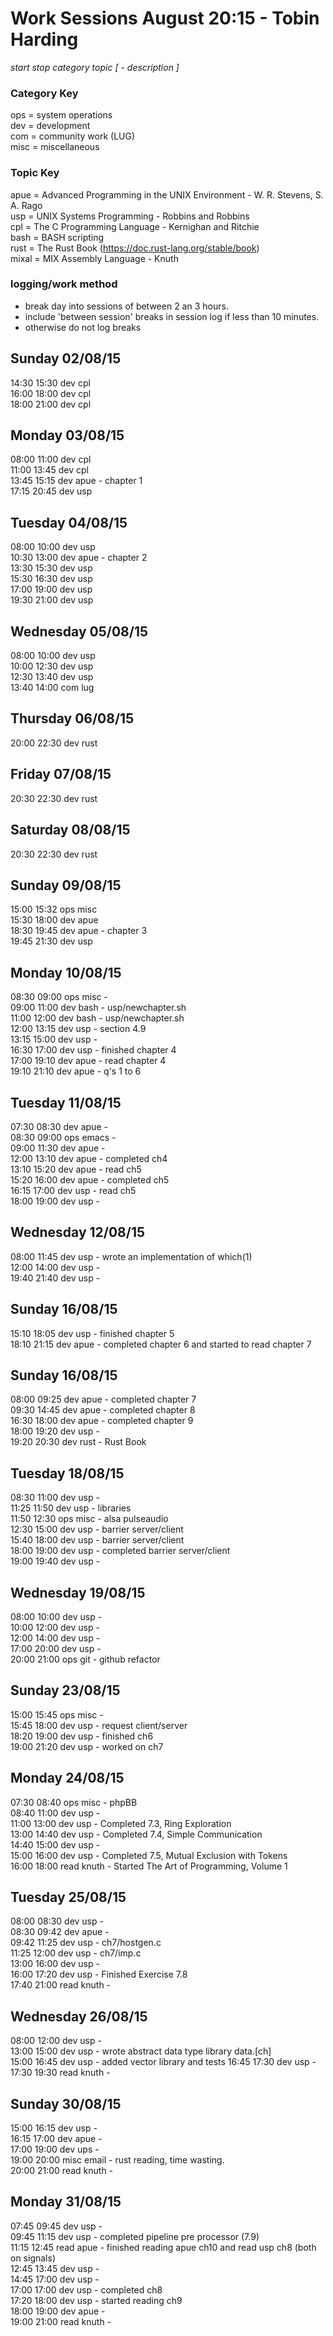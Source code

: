 Work Sessions August 20:15 - Tobin Harding  
=========================================  
_start stop category topic [ - description ]_  
  
### Category Key #  
ops = system operations  
dev = development  
com = community work (LUG)  
misc = miscellaneous  
  
### Topic Key #  
apue = Advanced Programming in the UNIX Environment - W. R. Stevens, S. A. Rago  
usp = UNIX Systems Programming - Robbins and Robbins  
cpl = The C Programming Language - Kernighan and Ritchie  
bash = BASH scripting  
rust = The Rust Book (https://doc.rust-lang.org/stable/book)  
mixal = MIX Assembly Language - Knuth  
  
### logging/work method #  
* break day into sessions of between 2 an 3 hours.  
* include 'between session' breaks in session log if less than 10 minutes.  
* otherwise do not log breaks  
  
Sunday 02/08/15  
---------------  
14:30 15:30 dev cpl  
16:00 18:00 dev cpl  
18:00 21:00 dev cpl  
  
Monday 03/08/15  
---------------  
08:00 11:00 dev cpl  
11:00 13:45 dev cpl  
13:45 15:15 dev apue - chapter 1  
17:15 20:45 dev usp  
  
Tuesday 04/08/15  
----------------  
08:00 10:00 dev usp  
10:30 13:00 dev apue - chapter 2  
13:30 15:30 dev usp  
15:30 16:30 dev usp  
17:00 19:00 dev usp  
19:30 21:00 dev usp  
  
Wednesday 05/08/15  
------------------  
08:00 10:00 dev usp  
10:00 12:30 dev usp  
12:30 13:40 dev usp  
13:40 14:00 com lug  
  
Thursday 06/08/15  
-----------------  
20:00 22:30 dev rust  
  
Friday 07/08/15  
---------------  
20:30 22:30 dev rust  
  
Saturday 08/08/15  
-----------------  
20:30 22:30 dev rust  
  
Sunday 09/08/15  
---------------  
15:00 15:32 ops misc  
15:30 18:00 dev apue  
18:30 19:45 dev apue - chapter 3  
19:45 21:30 dev usp  
  
Monday 10/08/15  
---------------  
08:30 09:00 ops misc -  
09:00 11:00 dev bash - usp/newchapter.sh  
11:00 12:00 dev bash - usp/newchapter.sh  
12:00 13:15 dev usp - section 4.9  
13:15 15:00 dev usp -  
16:30 17:00 dev usp - finished chapter 4  
17:00 19:10 dev apue - read chapter 4  
19:10 21:10 dev apue - q's 1 to 6  
  
Tuesday 11/08/15  
----------------  
07:30 08:30 dev apue -  
08:30 09:00 ops emacs -  
09:00 11:30 dev apue -  
12:00 13:10 dev apue - completed ch4  
13:10 15:20 dev apue - read ch5  
15:20 16:00 dev apue - completed ch5  
16:15 17:00 dev usp - read ch5  
18:00 19:00 dev usp -  
  
Wednesday 12/08/15  
------------------  
08:00 11:45 dev usp - wrote an implementation of which(1)  
12:00 14:00 dev usp -  
19:40 21:40 dev usp -  
  
Sunday 16/08/15  
---------------  
15:10 18:05 dev usp - finished chapter 5  
18:10 21:15 dev apue - completed chapter 6 and started to read chapter 7  
  
Sunday 16/08/15  
---------------  
08:00 09:25 dev apue - completed chapter 7  
09:30 14:45 dev apue - completed chapter 8  
16:30 18:00 dev apue - completed chapter 9  
18:00 19:20 dev usp -  
19:20 20:30 dev rust - Rust Book  
  
Tuesday 18/08/15  
----------------  
08:30 11:00 dev usp -  
11:25 11:50 dev usp - libraries  
11:50 12:30 ops misc - alsa pulseaudio  
12:30 15:00 dev usp - barrier server/client  
15:40 18:00 dev usp - barrier server/client  
18:00 19:00 dev usp - completed barrier server/client  
19:00 19:40 dev usp -  
  
Wednesday 19/08/15  
------------------  
08:00 10:00 dev usp -  
10:00 12:00 dev usp -  
12:00 14:00 dev usp -  
17:00 20:00 dev usp -  
20:00 21:00 ops git - github refactor  
  
Sunday 23/08/15  
---------------  
15:00 15:45 ops misc -  
15:45 18:00 dev usp - request client/server  
18:20 19:00 dev usp - finished ch6  
19:00 21:20 dev usp - worked on ch7  
  
Monday 24/08/15  
---------------  
07:30 08:40 ops misc - phpBB  
08:40 11:00 dev usp -  
11:00 13:00 dev usp - Completed 7.3, Ring Exploration  
13:00 14:40 dev usp - Completed 7.4, Simple Communication  
14:40 15:00 dev usp -  
15:00 16:00 dev usp - Completed 7.5, Mutual Exclusion with Tokens  
16:00 18:00 read knuth - Started The Art of Programming, Volume 1  
  
Tuesday 25/08/15  
----------------  
08:00 08:30 dev usp -  
08:30 09:42 dev apue -  
09:42 11:25 dev usp - ch7/hostgen.c  
11:25 12:00 dev usp - ch7/imp.c  
13:00 16:00 dev usp -  
16:00 17:20 dev usp - Finished Exercise 7.8  
17:40 21:00 read knuth -  
  
Wednesday 26/08/15  
------------------  
08:00 12:00 dev usp -  
13:00 15:00 dev usp - wrote abstract data type library data.[ch]  
15:00 16:45 dev usp - added vector library and tests
16:45 17:30 dev usp -  
17:30 19:30 read knuth -  
  
Sunday 30/08/15  
---------------  
15:00 16:15 dev usp -  
16:15 17:00 dev apue -  
17:00 19:00 dev ups -  
19:00 20:00 misc email - rust reading, time wasting.  
20:00 21:00 read knuth -  
  
Monday 31/08/15  
---------------  
07:45 09:45 dev usp -  
09:45 11:15 dev usp - completed pipeline pre processor (7.9)  
11:15 12:45 read apue - finished reading apue ch10 and read usp ch8 (both on signals)  
12:45 13:45 dev usp -  
14:45 17:00 dev usp -  
17:00 17:00 dev usp - completed ch8  
17:20 18:00 dev usp - started reading ch9  
18:00 19:00 dev apue -  
19:00 21:00 read knuth -  
  
